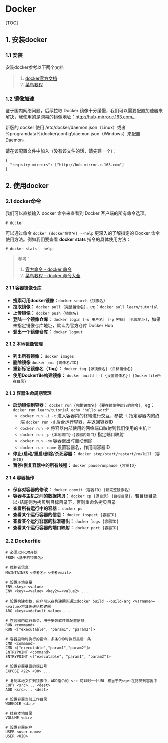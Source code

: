 # Docker #

[TOC]

## 1. 安装docker ##

### 1.1 安装 ###

安装docker参考以下两个文档

> 1. [docker官方文档](https://docs.docker.com/)
> 2. [菜鸟教程](http://www.runoob.com/docker/docker-tutorial.html)

### 1.2 镜像加速 ###

鉴于国内网络问题，后续拉取 Docker 镜像十分缓慢，我们可以需要配置加速器来解决，我使用的是网易的镜像地址：http://hub-mirror.c.163.com。

新版的 docker 使用 /etc/docker/daemon.json（Linux）或者 %programdata%\docker\config\daemon.json（Windows）来配置 Daemon。

请在该配置文件中加入（没有该文件的话，请先建一个）：

```
{
  "registry-mirrors": ["http://hub-mirror.c.163.com"]
}
```

## 2. 使用docker ##

### 2.1 docker命令 ###

我们可以直接输入 docker 命令来查看到 Docker 客户端的所有命令选项。

```
# docker
```

可以通过命令 `docker {docker命令名} --help` 更深入的了解指定的 Docker 命令使用方法。例如我们要查看 **docker stats** 指令的具体使用方法：

```
# docker stats --help
```

> 参考：
>
> 1. [官方命令 - docker 命令](https://docs.docker.com/engine/reference/commandline/docker/)
> 2. [菜鸟教程 - docker 命令大全](http://www.runoob.com/docker/docker-command-manual.html)

#### 2.1.1 容器镜像仓库 ####

* **搜索可用docker镜像：**`docker search {镜像名}`
* **拉取镜像：** `docker pull {完整镜像名}`，eg：`docker pull learn/tutorial `
* **上传镜像：** `docker push {镜像名}`
* **登陆一个镜像仓库：** `docker login [-u 用户名] [-p 密码] [仓库地址]`，如果未指定镜像仓库地址，默认为官方仓库 Docker Hub
* **登出一个镜像仓库：** `docker logout`

#### 2.1.2 本地镜像管理 ####

* **列出所有镜像：**  `docker images`
* **删除镜像** `docker rmi {镜像名/ID}`
* **重新标记镜像名（Tag）：** `docker tag {源镜像名} {目标镜像名}`
* **使用Dockerfile构建镜像：** `docker build [-t {设置镜像名}] {Dockerfile所在目录}`

#### 2.1.3 容器生命周期管理 ####

* **启动镜像到容器：** `docker run {完整镜像名} {要在镜像种运行的命令}`，eg：`docker run learn/tutorial echo "hello word"`
    - `docker run -i -t`  进入容器内的终端进行交互，参数 -t 指定容器内的终端
    	 `docker run -d`  后台运行容器，并返回容器ID	
    - `docker run -P`  将容器内部使用的网络端口映射到我们使用的主机上
    - `docker run -p {本地端口}:{容器内端口}` 指定端口映射
    - `docker run -rm`  容器退出时自动删除
    - `docker run -name` 设置容器名，作用同容器ID
* **停止/启动/重启/删除/杀死容器：** `docker stop/start/restart/rm/kill {容器ID}`
* **暂停/恢复容器中的所有线程：** `docker pause/unpause {容器ID}`

#### 2.1.4 容器操作 ####

* **保存对容器的修改：** `docker commit {容器ID} {新完整镜像名}`
* **容器与主机之间的数据拷贝：** `docker cp {源目录} {目标目录}`，若目标目录以`/`结尾则为拷贝到目标目录下，否则重命名拷贝目录
* **查看所有运行中的容器：** `docker ps`
* **查看某个运行容器的信息：** `docker inspect {容器ID}`
* **查看某个运行容器的标准输出：** `docker logs {容器ID}`
* **查看某个运行容器的端口映射：** `docker port {容器ID}`


### 2.2 Dockerfile ###

```
# 必须以FROM开始
FROM <基于的镜像名>

# 维护者信息
MAINTAINER <作者名> <作者email>

# 设置环境变量
ENV <key> <value>
ENV <key>=<value> <key2>=<value2> ...

# 设置构建参数，用户可以在构建期间通过docker build --build-arg <varname>=<value>将其传递给构建器
ARG <key>=<default value> ...

# 在容器内运行命令，用于安装软件或配置信息
RUN <command>
RUN <["executable", "param1", "param2"]>

# 容器启动时执行的指令，多条CMD时执行最后一条
CMD <command>
CMD <["executable","param1","param2"]>
ENTRYPOINT <command>
ENTRYPOINT <["executable", "param1", "param2"]>

# 设置容器暴露的端口号
EXPOSE <22> <80> ...

# 复制本地文件到镜像中，ADD指令的 src 可以时一个URL 相当于先wget在拷贝到容器中
COPY <src>... <dest>
ADD <src>... <dest>

# 设置容器当前工作目录
WORKDIR <dir>

# 挂在本地目录
VOLUME <dir>

# 设置容器用户
USER <user name>
USER <UID>
```



